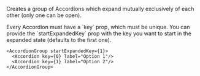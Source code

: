 Creates a group of Accordions which expand mutually exclusively of each other (only one can be open).

Every Accordion must have a \`key\` prop, which must be unique. You can provide the \`startExpandedKey\` prop with the key you want to start in the expanded state (defaults to the first one).

```
<AccordionGroup startExpandedKey={1}>
  <Accordion key={0} label="Option 1"/>
  <Accordion key={1} label="Option 2"/>
</AccordionGroup>
```